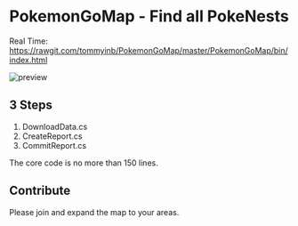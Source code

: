 # PokemonGoMap - Find all PokeNests

Real Time: https://rawgit.com/tommyinb/PokemonGoMap/master/PokemonGoMap/bin/index.html

![preview](https://raw.githubusercontent.com/tommyinb/PokemonGoMap/master/PokemonGoMap/bin/preview.png)

## 3 Steps

1. DownloadData.cs
2. CreateReport.cs
3. CommitReport.cs

The core code is no more than 150 lines.

## Contribute

Please join and expand the map to your areas.
